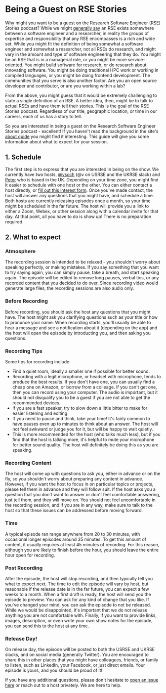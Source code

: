 # Being a Guest on RSE Stories

Why might you want to be a guest on the Research Software Engineer (RSE) Stories podcast?
While we might [generally say](https://us-rse.org/what-is-an-rse/) an RSE 
exists somewhere between a software engineer and a researcher, in reality
the groups of expertise and responsibility that any RSE encompasses is a rich
and wide set. While you might fit the definition of being somewhat a software
engineer and somewhat a researcher, not all RSEs do research, and might vary
in the amount and type of software engineering that they do. You might be an
RSE that is in a managerial role, or you might be more service-oriented.
You might build software for research, or do research about innovating software.
You might be doing traditional HPC work or working in compiled languages,
or you might be doing frontend development. The communities that you 
serve is also another factor. Are you an open source developer and 
contributor, or are you working within a lab?

From the above, you might guess that it would be extremely challenging 
to state a single definition of an RSE. A better idea, then, might be to 
talk to actual RSEs and have them tell their stories. This is the goal of the 
RSE Stories podcast. Regardless of our title, geographic location,
or time in our careers, each of us has a story to tell.

So you are interested in being a guest on the Research Software Engineer Stories podcast -
excellent! If you haven't read the background in the site's [about guide](https://us-rse.org/rse-stories/about/)
you might find it interesting. This guide will give you some information about what to expect
for your session.

## 1. Schedule

The first step is to express that you are interested in being on the show. We
currently have two hosts, [@vsoch](https://github.com/vsoch) 
(@v on USRSE and the UKRSE slack) and [Peter](https://github.com/pweschmidt)
who is based in the UK. Depending on your time zone, you might find it easier
to schedule with one host or the other. You can either contact a host directly,
or [fill out this interest form](https://forms.gle/8NBVQYwTgDs4X7HN7). Once you've
made contact, the host will answer any questions that you might have,
and schedule a time. Both hosts are currently releasing episodes once a month,
so your time might be scheduled in the far future. The host will
provide you a link to either a Zoom, Webex, or other session along with a calendar
invite for that day. At that point, all you have to do is show up! There
is no preparation required.

## 2. What to expect

### Atmosphere

The recording session is intended to be relaxed - you shouldn't worry
about speaking perfectly, or making mistakes. If you say something that you
want to try saying again, you can simply pause, take a breath, and start speaking
again. The episode will be edited to remove long pauses, verbal tics, or any
recorded content that you decided to do over. Since recording video would
generate large files, the recording sessions are also audio only.

### Before Recording

Before recording, you should ask the host any questions that you might have.
The host might ask you clarifying questions such as your title or how to
pronunce your name. When recording starts, you'll usually be able to hear
a message and see a notification about it (depending on the app) and the
host will open the episode by introducting you, and then asking you questions.

### Recording Tips

Some tips for recording include:

 - Find a quiet room, ideally a smaller one if possible for better sound.
 - Recording with a legit microphone, or headset with microphone, tends to produce the best results. If you don't have one, you can usually find a cheap one on Amazon, or borrow from a colleage. If you can't get one, then you can record using your computer. The audio is important, but it should not disqualify you to be a guest if you are not able to get the recommended devices.
 - If you are a fast speaker, try to slow down a little bitter to make for easier listening and editing.
 - If you need to pause and think, take your time! It's fairly common to have pauses even up to minutes to think about an answer. The host will not feel awkward or judge you for it, but will be happy to wait quietly.
 - This is more recommended for the host (who talks much less), but if you find that the host is talking more, it's helpful to mute your microphone for better sound quality. The host will definitely be doing this as you are speaking.
 
### Recording Content 

The host will come up with questions to ask you, either in advance or on the
fly, so you shouldn't worry about preparing any content in advance. However,
if you want the host to focus in on particular topics or projects, please
tell them in advance and they will follow suit. If the host asks you a question
that you don't want to answer or don't feel comfortable answering, just tell them,
and they will move on. You should not feel uncomfortable in the recording session,
and if you are in any way, make sure to talk to the host so that these issues can
be addressed before moving forward.

### Time

A typical episode ran range anywhere from 20 to 30 minutes, with occasional longer
episodes around 35 minutes. To get this amount of content, it usually requires at
least 45 minutes of recording. For this reason, although you are likely to finish before
the hour, you should leave the entire hour open for recording.

### Post Recording

After the episode, the host will stop recording, and then typically tell you what
to expect next. The time to edit the episode will vary by host, but reasonable if
the release date is in the far future, you can expect a few weeks to a month.
When a first draft is ready, the host will send you the episode to preview. You
can ask for any kind of change that you like. If you've changed your mind, you
can ask the episode to not be released. While we would be disappointed, it's 
important that we do not release anything you are not comfortable with. Finally,
if you want to provide links, images, description, or even write your own show notes
for the episode, you can send this to the host at any time.

### Release Day!

On release day, the episode will be posted to both the USRSE and UKRSE slacks,
and on social media (generally Twitter). You are encouraged to share this in
other places that you might have colleagues, friends, or family to listen,
such as LinkedIn, your Facebook, or just direct emails. Your episode is yours,
and you should be proud of it!

If you have any additional questions, please don't hesitate to 
[open an issue here](https://github.com/USRSE/rse-stories/issues) or reach out
to a host privately. We are here to help.
